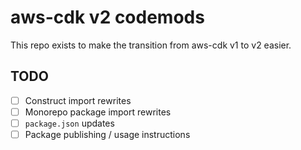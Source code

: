 # aws-cdk v2 codemods

This repo exists to make the transition from aws-cdk v1 to v2 easier.

## TODO

- [ ] Construct import rewrites
- [ ] Monorepo package import rewrites
- [ ] `package.json` updates
- [ ] Package publishing / usage instructions
